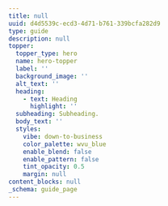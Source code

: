 ```yaml
---
title: null
uuid: d4d5539c-ecd3-4d71-b761-339bcfa282d9
type: guide
description: null
topper:
  topper_type: hero
  name: hero-topper
  label: ''
  background_image: ''
  alt_text: ''
  heading:
    - text: Heading
      highlight: ''
  subheading: Subheading.
  body_text: ''
  styles:
    vibe: down-to-business
    color_palette: wvu_blue
    enable_blend: false
    enable_pattern: false
    tint_opacity: 0.5
    margin: null
content_blocks: null
_schema: guide_page
---
```

